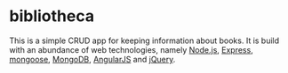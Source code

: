 # bibliotheca

This is a simple CRUD app for keeping information about books. It is build with
an abundance of web technologies, namely [Node.js](http://nodejs.org/),
[Express](http://expressjs.com/), [mongoose](http://mongoosejs.com/),
[MongoDB](http://www.mongodb.org/), [AngularJS](http://angularjs.org/) and
[jQuery](http://jquery.com/).